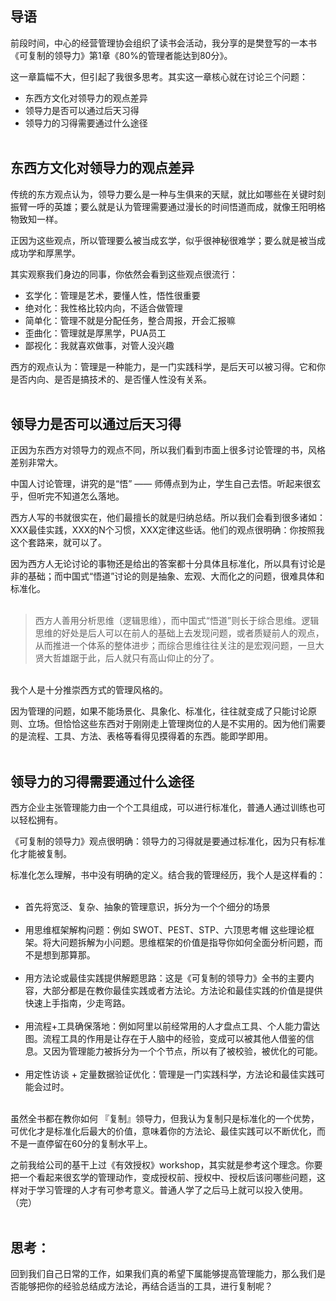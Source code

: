 ## 导语

前段时间，中心的经营管理协会组织了读书会活动，我分享的是樊登写的一本书《可复制的领导力》第1章《80%的管理者能达到80分》。

这一章篇幅不大，但引起了我很多思考。其实这一章核心就在讨论三个问题：

* 东西方文化对领导力的观点差异
* 领导力是否可以通过后天习得
* 领导力的习得需要通过什么途径<br/><br/>


## 东西方文化对领导力的观点差异

传统的东方观点认为，领导力要么是一种与生俱来的天赋，就比如哪些在关键时刻振臂一呼的英雄；要么就是认为管理需要通过漫长的时间悟道而成，就像王阳明格物致知一样。

正因为这些观点，所以管理要么被当成玄学，似乎很神秘很难学；要么就是被当成成功学和厚黑学。

其实观察我们身边的同事，你依然会看到这些观点很流行：

* 玄学化：管理是艺术，要懂人性，悟性很重要
* 绝对化：我性格比较内向，不适合做管理
* 简单化：管理不就是分配任务，整合周报，开会汇报嘛
* 歪曲化：管理就是厚黑学，PUA员工
* 鄙视化：我就喜欢做事，对管人没兴趣

西方的观点认为：管理是一种能力，是一门实践科学，是后天可以被习得。它和你是否内向、是否是搞技术的、是否懂人性没有关系。<br/><br/>

## 领导力是否可以通过后天习得

正因为东西方对领导力的观点不同，所以我们看到市面上很多讨论管理的书，风格差别非常大。

中国人讨论管理，讲究的是“悟” —— 师傅点到为止，学生自己去悟。听起来很玄乎，但听完不知道怎么落地。

西方人写的书就很实在，他们最擅长的就是归纳总结。所以我们会看到很多诸如：XXX最佳实践，XXX的N个习惯，XXX定律这些话。他们的观点很明确：你按照我这个套路来，就可以了。

因为西方人无论讨论的事物还是给出的答案都十分具体且标准化，所以具有讨论是非的基础；而中国式“悟道”讨论的则是抽象、宏观、大而化之的问题，很难具体和标准化。<br/><br/>

> 西方人善用分析思维（逻辑思维），而中国式“悟道”则长于综合思维。逻辑思维的好处是后人可以在前人的基础上去发现问题，或者质疑前人的观点，从而推进一个体系的整体进步；而综合思维往往关注的是宏观问题，一旦大贤大哲雄踞于此，后人就只有高山仰止的分了。

<br/>我个人是十分推崇西方式的管理风格的。

因为管理的问题，如果不能场景化、具象化、标准化，往往就变成了只能讨论原则、立场。但恰恰这些东西对于刚刚走上管理岗位的人是不实用的。因为他们需要的是流程、工具、方法、表格等看得见摸得着的东西。能即学即用。<br/><br/>

## 领导力的习得需要通过什么途径

西方企业主张管理能力由一个个工具组成，可以进行标准化，普通人通过训练也可以轻松拥有。

《可复制的领导力》观点很明确：领导力的习得就是要通过标准化，因为只有标准化才能被复制。

标准化怎么理解，书中没有明确的定义。结合我的管理经历，我个人是这样看的：<br/><br/>

* 首先将宽泛、复杂、抽象的管理意识，拆分为一个个细分的场景<br/><br/>
* 用思维框架解构问题：例如 SWOT、PEST、STP、六顶思考帽 这些理论框架。将大问题拆解为小问题。思维框架的价值是指导你如何全面分析问题，而不是想到那算那。<br/><br/>
* 用方法论或最佳实践提供解题思路：这是《可复制的领导力》全书的主要内容，大部分都是在教你最佳实践或者方法论。方法论和最佳实践的价值是提供快速上手指南，少走弯路。<br/><br/>
* 用流程+工具确保落地：例如阿里以前经常用的人才盘点工具、个人能力雷达图。流程工具的作用是让存在于人脑中的经验，变成可以被其他人借鉴的信息。又因为管理能力被拆分为一个个节点，所以有了被校验，被优化的可能。<br/><br/>
* 用定性访谈 + 定量数据验证优化：管理是一门实践科学，方法论和最佳实践可能会过时。<br/><br/>

虽然全书都在教你如何 『复制』领导力，但我认为复制只是标准化的一个优势，可优化才是标准化后最大的价值，意味着你的方法论、最佳实践可以不断优化，而不是一直停留在60分的复制水平上。

之前我给公司的基干上过《有效授权》workshop，其实就是参考这个理念。你要把一个看起来很玄学的管理动作，变成授权前、授权中、授权后该问哪些问题，这样对于学习管理的人才有可参考意义。普通人学了之后马上就可以投入使用。（完）<br/><br/>

## 思考：

回到我们自己日常的工作，如果我们真的希望下属能够提高管理能力，那么我们是否能够把你的经验总结成方法论，再结合适当的工具，进行复制呢？